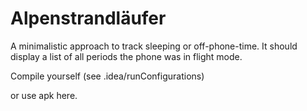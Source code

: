 # Alpenstrandläufer

A minimalistic approach to track sleeping or off-phone-time. It should display a list of all periods
the phone was in flight mode.

Compile yourself (see .idea/runConfigurations)

or use apk here.